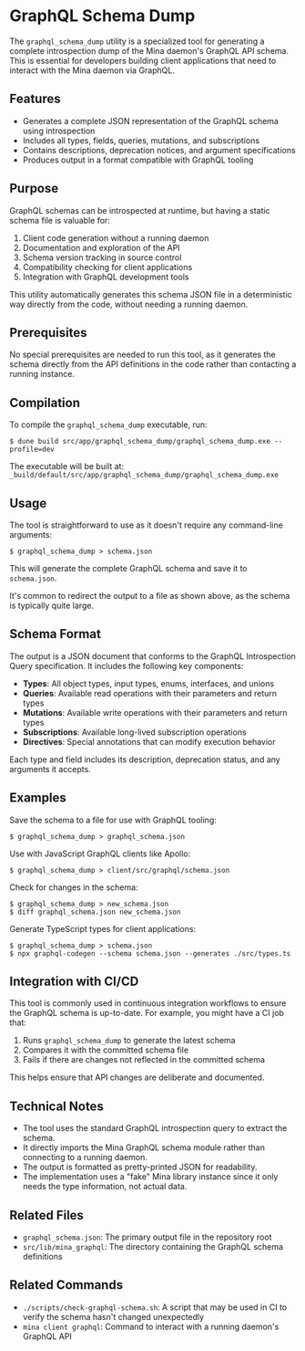 GraphQL Schema Dump
=================

The `graphql_schema_dump` utility is a specialized tool for generating a
complete introspection dump of the Mina daemon's GraphQL API schema. This is
essential for developers building client applications that need to interact with
the Mina daemon via GraphQL.

Features
--------

- Generates a complete JSON representation of the GraphQL schema using introspection
- Includes all types, fields, queries, mutations, and subscriptions
- Contains descriptions, deprecation notices, and argument specifications
- Produces output in a format compatible with GraphQL tooling

Purpose
-------

GraphQL schemas can be introspected at runtime, but having a static schema file
is valuable for:

1. Client code generation without a running daemon
2. Documentation and exploration of the API
3. Schema version tracking in source control
4. Compatibility checking for client applications
5. Integration with GraphQL development tools

This utility automatically generates this schema JSON file in a deterministic way
directly from the code, without needing a running daemon.

Prerequisites
------------

No special prerequisites are needed to run this tool, as it generates the schema
directly from the API definitions in the code rather than contacting a running
instance.

Compilation
----------

To compile the `graphql_schema_dump` executable, run:

```shell
$ dune build src/app/graphql_schema_dump/graphql_schema_dump.exe --profile=dev
```

The executable will be built at:
`_build/default/src/app/graphql_schema_dump/graphql_schema_dump.exe`

Usage
-----

The tool is straightforward to use as it doesn't require any command-line
arguments:

```shell
$ graphql_schema_dump > schema.json
```

This will generate the complete GraphQL schema and save it to `schema.json`.

It's common to redirect the output to a file as shown above, as the schema is
typically quite large.

Schema Format
------------

The output is a JSON document that conforms to the GraphQL Introspection Query
specification. It includes the following key components:

- **Types**: All object types, input types, enums, interfaces, and unions
- **Queries**: Available read operations with their parameters and return types
- **Mutations**: Available write operations with their parameters and return types
- **Subscriptions**: Available long-lived subscription operations
- **Directives**: Special annotations that can modify execution behavior

Each type and field includes its description, deprecation status, and any
arguments it accepts.

Examples
--------

Save the schema to a file for use with GraphQL tooling:

```shell
$ graphql_schema_dump > graphql_schema.json
```

Use with JavaScript GraphQL clients like Apollo:

```shell
$ graphql_schema_dump > client/src/graphql/schema.json
```

Check for changes in the schema:

```shell
$ graphql_schema_dump > new_schema.json
$ diff graphql_schema.json new_schema.json
```

Generate TypeScript types for client applications:

```shell
$ graphql_schema_dump > schema.json
$ npx graphql-codegen --schema schema.json --generates ./src/types.ts
```

Integration with CI/CD
--------------------

This tool is commonly used in continuous integration workflows to ensure the
GraphQL schema is up-to-date. For example, you might have a CI job that:

1. Runs `graphql_schema_dump` to generate the latest schema
2. Compares it with the committed schema file
3. Fails if there are changes not reflected in the committed schema

This helps ensure that API changes are deliberate and documented.

Technical Notes
--------------

- The tool uses the standard GraphQL introspection query to extract the schema.
- It directly imports the Mina GraphQL schema module rather than connecting to a
  running daemon.
- The output is formatted as pretty-printed JSON for readability.
- The implementation uses a "fake" Mina library instance since it only needs the
  type information, not actual data.

Related Files
------------

- `graphql_schema.json`: The primary output file in the repository root
- `src/lib/mina_graphql`: The directory containing the GraphQL schema definitions

Related Commands
--------------

- `./scripts/check-graphql-schema.sh`: A script that may be used in CI to
  verify the schema hasn't changed unexpectedly
- `mina client graphql`: Command to interact with a running daemon's GraphQL API